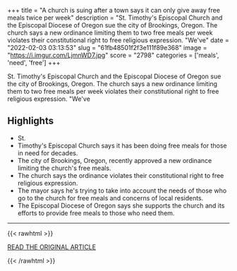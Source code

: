 +++
title = "A church is suing after a town says it can only give away free meals twice per week"
description = "St. Timothy's Episcopal Church and the Episcopal Diocese of Oregon sue the city of Brookings, Oregon. The church says a new ordinance limiting them to two free meals per week violates their constitutional right to free religious expression. \"We've"
date = "2022-02-03 03:13:53"
slug = "61fb48501f2f3e111f89e368"
image = "https://i.imgur.com/LjmnWD7.jpg"
score = "2798"
categories = ['meals', 'need', 'free']
+++

St. Timothy's Episcopal Church and the Episcopal Diocese of Oregon sue the city of Brookings, Oregon. The church says a new ordinance limiting them to two free meals per week violates their constitutional right to free religious expression. \"We've

## Highlights

- St.
- Timothy's Episcopal Church says it has been doing free meals for those in need for decades.
- The city of Brookings, Oregon, recently approved a new ordinance limiting the church's free meals.
- The church says the ordinance violates their constitutional right to free religious expression.
- The mayor says he's trying to take into account the needs of those who go to the church for free meals and concerns of local residents.
- The Episcopal Diocese of Oregon says she supports the church and its efforts to provide free meals to those who need them.

---

{{< rawhtml >}}
  <p class="article-category">
    <a target="_blank" href="https://knpr.org/npr/2022-02/church-suing-after-town-says-it-can-only-give-away-free-meals-twice-week">READ THE ORIGINAL ARTICLE</a>
  </p>
{{< /rawhtml >}}
